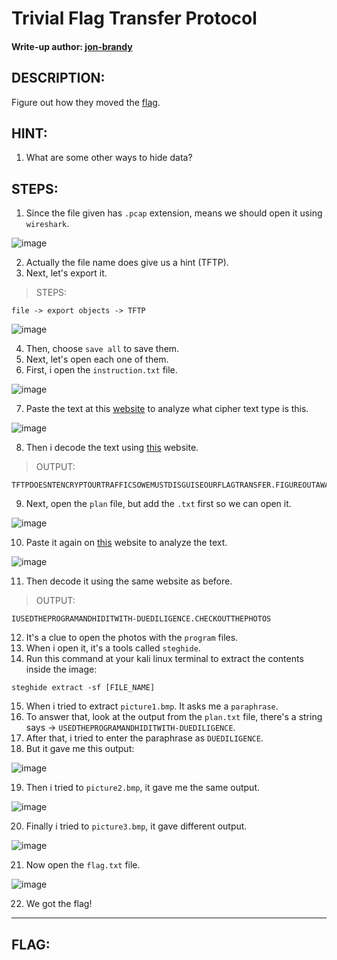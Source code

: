 # Trivial Flag Transfer Protocol
#### Write-up author: [jon-brandy](https://github.com/jon-brandy)
## DESCRIPTION:
Figure out how they moved the [flag]().
## HINT:
1. What are some other ways to hide data?
## STEPS:
1. Since the file given has `.pcap` extension, means we should open it using `wireshark`.

![image](https://user-images.githubusercontent.com/70703371/179132445-9aa22276-0a9a-455b-893a-ec69387615bc.png)

2. Actually the file name does give us a hint (TFTP).
3. Next, let's export it.

> STEPS:

```
file -> export objects -> TFTP
```

![image](https://user-images.githubusercontent.com/70703371/179132721-385ed745-c8bd-4c98-b353-22f088f8fa22.png)

4. Then, choose  `save all` to save them.
5. Next, let's open each one of them.
6. First, i open the `instruction.txt` file.

![image](https://user-images.githubusercontent.com/70703371/179133456-ddcbe1b9-23a1-4498-8b39-a75ee78aca58.png)

7. Paste the text at this [website](https://www.boxentriq.com/code-breaking/cipher-identifier) to analyze what cipher text type is this.

![image](https://user-images.githubusercontent.com/70703371/179133531-135c773c-50cc-4995-8cd7-5ac825ade017.png)

8. Then i decode the text using [this](https://www.dcode.fr/caesar-cipher) website.

> OUTPUT:

```
TFTPDOESNTENCRYPTOURTRAFFICSOWEMUSTDISGUISEOURFLAGTRANSFER.FIGUREOUTAWAYTOHIDETHEFLAGANDIWILLCHECKBACKFORTHEPLAN
```

9. Next, open the `plan` file, but add the `.txt` first so we can open it.

![image](https://user-images.githubusercontent.com/70703371/179133908-aba7d0b0-1b38-445c-bd17-8a547e452c03.png)

10. Paste it again on [this](https://www.boxentriq.com/code-breaking/cipher-identifier) website to analyze the text.

![image](https://user-images.githubusercontent.com/70703371/179134078-2b5c7583-3052-4fe8-b29f-f71952afe799.png)

11. Then decode it using the same website as before.

> OUTPUT:

```
IUSEDTHEPROGRAMANDHIDITWITH-DUEDILIGENCE.CHECKOUTTHEPHOTOS 
```

12. It's a clue to open the photos with the `program` files.
13. When i open it, it's a tools called `steghide`.
14. Run this command at your kali linux terminal to extract the contents inside the image:

```
steghide extract -sf [FILE_NAME]
```

15. When i tried to extract `picture1.bmp`. It asks me a `paraphrase`.
16. To answer that, look at the output from the `plan.txt` file, there's a string says -> `USEDTHEPROGRAMANDHIDITWITH-DUEDILIGENCE`.
17. After that, i tried to enter the paraphrase as `DUEDILIGENCE`.
18. But it gave me this output:

![image](https://user-images.githubusercontent.com/70703371/179136405-5269b9ef-58c7-4406-a564-5aa5323d6f48.png)

19. Then i tried to `picture2.bmp`, it gave me the same output.

![image](https://user-images.githubusercontent.com/70703371/179136462-50295a28-e15c-499d-9a0d-aa6a0f87fabd.png)

20. Finally i tried to `picture3.bmp`, it gave different output.

![image](https://user-images.githubusercontent.com/70703371/179136371-3168426b-1e34-4446-b642-ec2c3f4d2215.png)

21. Now open the `flag.txt` file.

![image](https://user-images.githubusercontent.com/70703371/179136555-9a0692ff-31c3-46f4-863d-643edff3b8b4.png)

22. We got the flag!


---
## FLAG:

```



```

